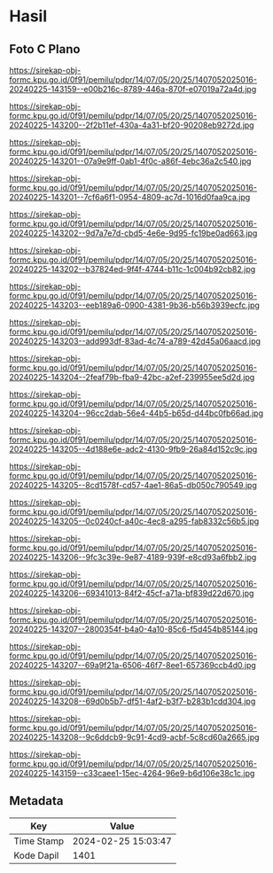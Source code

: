# Hasil

## Foto C Plano

https://sirekap-obj-formc.kpu.go.id/0f91/pemilu/pdpr/14/07/05/20/25/1407052025016-20240225-143159--e00b216c-8789-446a-870f-e07019a72a4d.jpg

https://sirekap-obj-formc.kpu.go.id/0f91/pemilu/pdpr/14/07/05/20/25/1407052025016-20240225-143200--2f2b11ef-430a-4a31-bf20-90208eb9272d.jpg

https://sirekap-obj-formc.kpu.go.id/0f91/pemilu/pdpr/14/07/05/20/25/1407052025016-20240225-143201--07a9e9ff-0ab1-4f0c-a86f-4ebc36a2c540.jpg

https://sirekap-obj-formc.kpu.go.id/0f91/pemilu/pdpr/14/07/05/20/25/1407052025016-20240225-143201--7cf6a6f1-0954-4809-ac7d-1016d0faa9ca.jpg

https://sirekap-obj-formc.kpu.go.id/0f91/pemilu/pdpr/14/07/05/20/25/1407052025016-20240225-143202--9d7a7e7d-cbd5-4e6e-9d95-fc19be0ad663.jpg

https://sirekap-obj-formc.kpu.go.id/0f91/pemilu/pdpr/14/07/05/20/25/1407052025016-20240225-143202--b37824ed-9f4f-4744-b11c-1c004b92cb82.jpg

https://sirekap-obj-formc.kpu.go.id/0f91/pemilu/pdpr/14/07/05/20/25/1407052025016-20240225-143203--eeb189a6-0900-4381-9b36-b56b3939ecfc.jpg

https://sirekap-obj-formc.kpu.go.id/0f91/pemilu/pdpr/14/07/05/20/25/1407052025016-20240225-143203--add993df-83ad-4c74-a789-42d45a06aacd.jpg

https://sirekap-obj-formc.kpu.go.id/0f91/pemilu/pdpr/14/07/05/20/25/1407052025016-20240225-143204--2feaf79b-fba9-42bc-a2ef-239955ee5d2d.jpg

https://sirekap-obj-formc.kpu.go.id/0f91/pemilu/pdpr/14/07/05/20/25/1407052025016-20240225-143204--96cc2dab-56e4-44b5-b65d-d44bc0fb66ad.jpg

https://sirekap-obj-formc.kpu.go.id/0f91/pemilu/pdpr/14/07/05/20/25/1407052025016-20240225-143205--4d188e6e-adc2-4130-9fb9-26a84d152c9c.jpg

https://sirekap-obj-formc.kpu.go.id/0f91/pemilu/pdpr/14/07/05/20/25/1407052025016-20240225-143205--8cd1578f-cd57-4ae1-86a5-db050c790549.jpg

https://sirekap-obj-formc.kpu.go.id/0f91/pemilu/pdpr/14/07/05/20/25/1407052025016-20240225-143205--0c0240cf-a40c-4ec8-a295-fab8332c56b5.jpg

https://sirekap-obj-formc.kpu.go.id/0f91/pemilu/pdpr/14/07/05/20/25/1407052025016-20240225-143206--9fc3c39e-9e87-4189-939f-e8cd93a6fbb2.jpg

https://sirekap-obj-formc.kpu.go.id/0f91/pemilu/pdpr/14/07/05/20/25/1407052025016-20240225-143206--69341013-84f2-45cf-a71a-bf839d22d670.jpg

https://sirekap-obj-formc.kpu.go.id/0f91/pemilu/pdpr/14/07/05/20/25/1407052025016-20240225-143207--2800354f-b4a0-4a10-85c6-f5d454b85144.jpg

https://sirekap-obj-formc.kpu.go.id/0f91/pemilu/pdpr/14/07/05/20/25/1407052025016-20240225-143207--69a9f21a-6506-46f7-8ee1-657369ccb4d0.jpg

https://sirekap-obj-formc.kpu.go.id/0f91/pemilu/pdpr/14/07/05/20/25/1407052025016-20240225-143208--69d0b5b7-df51-4af2-b3f7-b283b1cdd304.jpg

https://sirekap-obj-formc.kpu.go.id/0f91/pemilu/pdpr/14/07/05/20/25/1407052025016-20240225-143208--9c6ddcb9-9c91-4cd9-acbf-5c8cd60a2665.jpg

https://sirekap-obj-formc.kpu.go.id/0f91/pemilu/pdpr/14/07/05/20/25/1407052025016-20240225-143159--c33caee1-15ec-4264-96e9-b6d106e38c1c.jpg


## Metadata

| Key        | Value               |
| ---------- | ------------------- |
| Time Stamp | 2024-02-25 15:03:47 |
| Kode Dapil | 1401                |



